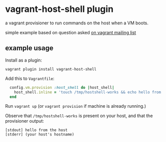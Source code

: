 # vagrant-host-shell plugin

a vagrant provisioner to run commands on the host when a VM boots.

simple example based on question asked [on vagrant mailing list](https://groups.google.com/forum/#!topic/vagrant-up/CsNx-FErplY)

## example usage

Install as a plugin:

```
vagrant plugin install vagrant-host-shell
```

Add this to `Vagrantfile`:

```ruby
  config.vm.provision :host_shell do |host_shell|
    host_shell.inline = 'touch /tmp/hostshell-works && echo hello from the host && hostname 1>&2'
  end
```

Run `vagrant up` (or `vagrant provision` if machine is already running.)

Observe that `/tmp/hostshell-works` is present on your host, and that the provisioner output:

```
[stdout] hello from the host
[stderr] (your host's hostname)
```
